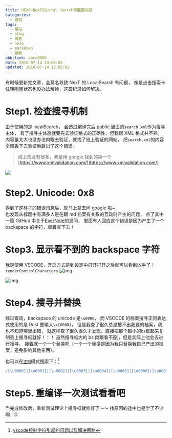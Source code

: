 ```yaml
---
title: HEXO-NexT的Local Search转圈圈问题
categories:
  - 建站
tags:
  - 建站
  - blog
  - 博客
  - hexo
  - markdown
  - 搜索
abbrlink: abcc0996
date: 2018-07-14 13:05:02
updated: 2018-07-14 13:05:02
---
```


有时候更新完文章，会莫名导致 NexT 的 LocalSearsh 有问题，
像是点击搜索卡住转圈圈状态也没办法解掉，这篇纪录如何解决。

<!-- more -->

# Step1. 检查搜寻机制

由于使用的是 localSearch，
会透过编译完后 public 里面的`search.xml`作为搜寻主体，
有了搜寻主体后就要先去验证格式的正确性，但我跟 XML 格式并不熟，
内容量太大也没办法肉眼去验证，就找了线上验证的网站，
把`search.xml`的内容全部丢下去验证后跳出了这个错误。

> 线上找会有很多，我是用 google 找到的第一个[https://www.xmlvalidation.com/](https://www.xmlvalidation.com/)

![](https://ws1.sinaimg.cn/large/006tNbRwly1fx7mixvqzlj30nw014web.jpg)

# Step2. Unicode: 0x8

得到了这样子的错误讯息后，就马上拿去问 google 啦~  
也发现从标题中有满多人是在跟 md 档案有关系的互动时产生的问题，
点了其中一篇 GitHub 中关于[EverNote](https://github.com/oulvhai/MWeb-issues/issues/514)的发问，
里面有人回应这个错误是因为产生了一个 backspace 的字符，顺着查下去！

# Step3. 显示看不到的 backspace 字符

我是使用 VSCODE，开启方式是到设定中打开打开之后就可以看到凶手了！`renderControlCharacters` ![img](https://ws1.sinaimg.cn/large/006tNbRwly1fx7mkcn7ylj30p80bomxc.jpg) 

![img](https://ws1.sinaimg.cn/large/006tNbRwly1fx7mkg749gj30oo080jrd.jpg)

# Step4. 搜寻并替换

经过查询，backspace 的 unicode 是`\u0008`，
而 VSCODE 的档案搜寻正则表达式使用的是 Rust 要输入`\x{0008}`，
但是我查了很久总是搜不出我要的档案，我也不知道哪里出错，
就这样查了很久很久才发现，直接把那个超小的`bs`框起来复制丢上搜寻框就好！！！
虽然搜寻框内的 bs 肉眼看不j到，但是实际上他会去进行搜寻，
接着就一个一个替换吧（一个一个替换是因为我只替换我自己产出的档案，避免影响其他东西）。

也可以在[`正则`](http://www.cnblogs.com/deerchao/archive/2006/08/24/zhengzhe30fengzhongjiaocheng.html#grouping)模式搜索下：[^1]

```js
/[\u0000]|[\u0001]|[\u0002]|[\u0003]|[\u0004]|[\u0005]|[\u0006]|[\u0007]|[\u0008]|[\u000b]|[\u000c]|[\u000d]|[\u000e]|[\u000f]|[\u0010]|[\u0011]|[\u0012]|[\u0013]|[\u0014]|[\u0015]|[\u0016]|[\u0017]|[\u0018]|[\u0019]|[\u001a]|[\u001b]|[\u001c]|[\u001d]|[\u001e]|[\u001f]|[\u001c]|[\u007f]/gm
```

# Step5. 重编译一次测试看看吧

当完成修改后，重新测试理论上搜寻框就修好了～～
找原因的途中也是学了不少啊：D

[^1]: [vscode控制字符引起的问题以及解决思路](https://segmentfault.com/a/1190000013357949#articleHeader7)